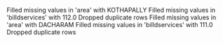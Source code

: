 Filled missing values in 'area' with KOTHAPALLY
Filled missing values in 'billdservices' with 112.0
Dropped duplicate rows
Filled missing values in 'area' with DACHARAM
Filled missing values in 'billdservices' with 111.0
Dropped duplicate rows